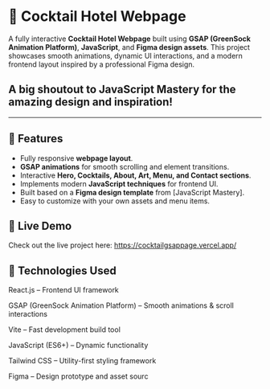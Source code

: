 # 🍹 Cocktail Hotel Webpage

A fully interactive **Cocktail Hotel Webpage** built using **GSAP (GreenSock Animation Platform)**, **JavaScript**, and **Figma design assets**. This project showcases smooth animations, dynamic UI interactions, and a modern frontend layout inspired by a professional Figma design.

## A big shoutout to JavaScript Mastery for the amazing design and inspiration!
---

## 🎯 Features

- Fully responsive **webpage layout**.
- **GSAP animations** for smooth scrolling and element transitions.
- Interactive **Hero, Cocktails, About, Art, Menu, and Contact sections**.
- Implements modern **JavaScript techniques** for frontend UI.
- Built based on a **Figma design template** from [JavaScript Mastery].
- Easy to customize with your own assets and menu items.

## 🚀 Live Demo

Check out the live project here: https://cocktailgsappage.vercel.app/

## 🔧 Technologies Used

React.js – Frontend UI framework

GSAP (GreenSock Animation Platform) – Smooth animations & scroll interactions

Vite – Fast development build tool

JavaScript (ES6+) – Dynamic functionality

Tailwind CSS – Utility-first styling framework

Figma – Design prototype and asset sourc
